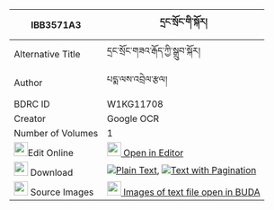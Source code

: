 |IBB3571A3|དྲང་སྲོང་གི་སྐོར། 
| --- | --- 
|Alternative Title |དྲང་སྲོང་གཟའ་རྒོད་ཀྱི་སྒྲུབ་སྐོར།
|Author| པདྨ་ལས་འབྲེལ་རྩལ།
|BDRC ID | W1KG11708
|Creator | Google OCR
|Number of Volumes| 1
|<img width="25" src="https://img.icons8.com/color/25/000000/edit-property.png">Edit Online| [<img width="25" src="https://avatars.githubusercontent.com/u/45091458?s=200&v=4"> Open in Editor](http://editor.openpecha.org/IBB3571A3)
|<img width="25" src="https://img.icons8.com/fluent/48/000000/download-2.png"/>  Download | [![](https://img.icons8.com/color/20/000000/txt.png)Plain Text](https://github.com/Openpecha/IBB3571A3/releases/download/v1/drangsong_gi_kor_plain_IBB3571A3.zip), [![](https://img.icons8.com/color/20/000000/txt.png)Text with Pagination](https://github.com/Openpecha/IBB3571A3/releases/download/v1/drangsong_gi_kor_pages_IBB3571A3.zip)
|<img width="25" src="https://img.icons8.com/plasticine/100/000000/pictures-folder.png"/>  Source Images | [<img width="25" src="https://library.bdrc.io/icons/BUDA-small.svg"> Images of text file open in BUDA](https://library.bdrc.io/show/bdr:W1KG11708)